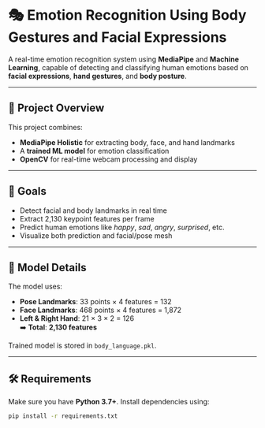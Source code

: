 # 🎭 Emotion Recognition Using Body Gestures and Facial Expressions

A real-time emotion recognition system using **MediaPipe** and **Machine Learning**, capable of detecting and classifying human emotions based on **facial expressions**, **hand gestures**, and **body posture**.

---

## 📌 Project Overview

This project combines:
- **MediaPipe Holistic** for extracting body, face, and hand landmarks
- A **trained ML model** for emotion classification
- **OpenCV** for real-time webcam processing and display

---

## 🎯 Goals

- Detect facial and body landmarks in real time
- Extract 2,130 keypoint features per frame
- Predict human emotions like *happy*, *sad*, *angry*, *surprised*, etc.
- Visualize both prediction and facial/pose mesh

---

## 🧠 Model Details

The model uses:
- **Pose Landmarks**: 33 points × 4 features = 132
- **Face Landmarks**: 468 points × 4 features = 1,872
- **Left & Right Hand**: 21 × 3 × 2 = 126  
➡️ **Total**: **2,130 features**

Trained model is stored in `body_language.pkl`.

---

## 🛠️ Requirements

Make sure you have **Python 3.7+**. Install dependencies using:

```bash
pip install -r requirements.txt
